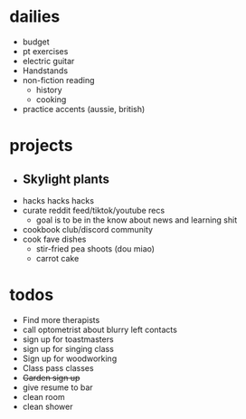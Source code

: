 # dailies
- budget
- pt exercises
- electric guitar
- Handstands
- non-fiction reading
    - history
	- cooking
- practice accents (aussie, british)

# projects
- Skylight plants
    - 
- hacks hacks hacks
- curate reddit feed/tiktok/youtube recs
	- goal is to be in the know about news and learning shit
- cookbook club/discord community
- cook fave dishes
	- stir-fried pea shoots (dou miao)
	- carrot cake

# todos
- Find more therapists
- call optometrist about blurry left contacts
- sign up for toastmasters
- sign up for singing class
- Sign up for woodworking
- Class pass classes
- ~~Garden sign up~~
- give resume to bar
- clean room
- clean shower